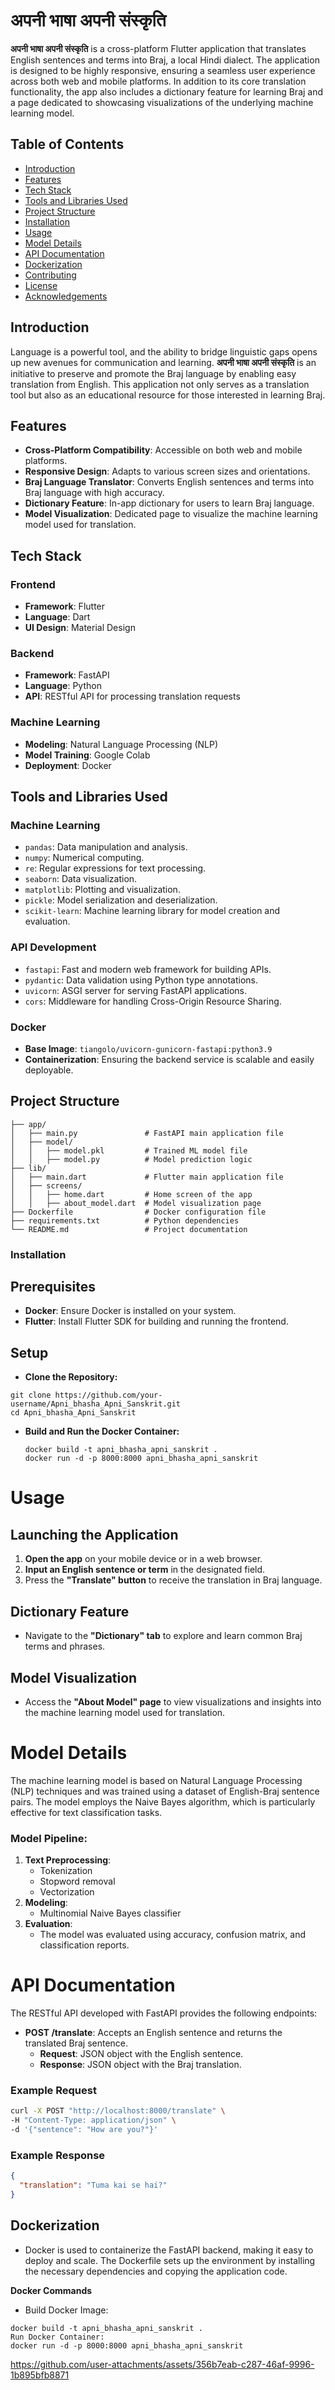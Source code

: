 # अपनी भाषा अपनी संस्कृति


**अपनी भाषा अपनी संस्कृति** is a cross-platform Flutter application that translates English sentences and terms into Braj, a local Hindi dialect. The application is designed to be highly responsive, ensuring a seamless user experience across both web and mobile platforms. In addition to its core translation functionality, the app also includes a dictionary feature for learning Braj and a page dedicated to showcasing visualizations of the underlying machine learning model.

## Table of Contents
- [Introduction](#introduction)
- [Features](#features)
- [Tech Stack](#tech-stack)
- [Tools and Libraries Used](#tools-and-libraries-used)
- [Project Structure](#project-structure)
- [Installation](#installation)
- [Usage](#usage)
- [Model Details](#model-details)
- [API Documentation](#api-documentation)
- [Dockerization](#dockerization)
- [Contributing](#contributing)
- [License](#license)
- [Acknowledgements](#acknowledgements)

## Introduction

Language is a powerful tool, and the ability to bridge linguistic gaps opens up new avenues for communication and learning. **अपनी भाषा अपनी संस्कृति** is an initiative to preserve and promote the Braj language by enabling easy translation from English. This application not only serves as a translation tool but also as an educational resource for those interested in learning Braj.

## Features

- **Cross-Platform Compatibility**: Accessible on both web and mobile platforms.
- **Responsive Design**: Adapts to various screen sizes and orientations.
- **Braj Language Translator**: Converts English sentences and terms into Braj language with high accuracy.
- **Dictionary Feature**: In-app dictionary for users to learn Braj language.
- **Model Visualization**: Dedicated page to visualize the machine learning model used for translation.

## Tech Stack

### Frontend
- **Framework**: Flutter
- **Language**: Dart
- **UI Design**: Material Design

### Backend
- **Framework**: FastAPI
- **Language**: Python
- **API**: RESTful API for processing translation requests

### Machine Learning
- **Modeling**: Natural Language Processing (NLP)
- **Model Training**: Google Colab
- **Deployment**: Docker

## Tools and Libraries Used

### Machine Learning
- `pandas`: Data manipulation and analysis.
- `numpy`: Numerical computing.
- `re`: Regular expressions for text processing.
- `seaborn`: Data visualization.
- `matplotlib`: Plotting and visualization.
- `pickle`: Model serialization and deserialization.
- `scikit-learn`: Machine learning library for model creation and evaluation.

### API Development
- `fastapi`: Fast and modern web framework for building APIs.
- `pydantic`: Data validation using Python type annotations.
- `uvicorn`: ASGI server for serving FastAPI applications.
- `cors`: Middleware for handling Cross-Origin Resource Sharing.

### Docker
- **Base Image**: `tiangolo/uvicorn-gunicorn-fastapi:python3.9`
- **Containerization**: Ensuring the backend service is scalable and easily deployable.

## Project Structure

```plaintext
├── app/
│   ├── main.py               # FastAPI main application file
│   ├── model/
│   │   ├── model.pkl         # Trained ML model file
│   │   ├── model.py          # Model prediction logic
├── lib/
│   ├── main.dart             # Flutter main application file
│   ├── screens/
│   │   ├── home.dart         # Home screen of the app
│   │   ├── about_model.dart  # Model visualization page
├── Dockerfile                # Docker configuration file
├── requirements.txt          # Python dependencies
└── README.md                 # Project documentation
```
### Installation
## Prerequisites
 - **Docker**: Ensure Docker is installed on your system.
 - **Flutter**: Install Flutter SDK for building and running the frontend.

## Setup
  - **Clone the Repository:**
  ```plaintext
  git clone https://github.com/your-username/Apni_bhasha_Apni_Sanskrit.git
  cd Apni_bhasha_Apni_Sanskrit
```
  - **Build and Run the Docker Container:**
    ```plaintext
    docker build -t apni_bhasha_apni_sanskrit .
    docker run -d -p 8000:8000 apni_bhasha_apni_sanskrit
    ```
# Usage

## Launching the Application

1. **Open the app** on your mobile device or in a web browser.
2. **Input an English sentence or term** in the designated field.
3. Press the **"Translate" button** to receive the translation in Braj language.

## Dictionary Feature

- Navigate to the **"Dictionary" tab** to explore and learn common Braj terms and phrases.

## Model Visualization

- Access the **"About Model" page** to view visualizations and insights into the machine learning model used for translation.

# Model Details

The machine learning model is based on Natural Language Processing (NLP) techniques and was trained using a dataset of English-Braj sentence pairs. The model employs the Naive Bayes algorithm, which is particularly effective for text classification tasks.

### Model Pipeline:

1. **Text Preprocessing**:
   - Tokenization
   - Stopword removal
   - Vectorization
2. **Modeling**:
   - Multinomial Naive Bayes classifier
3. **Evaluation**:
   - The model was evaluated using accuracy, confusion matrix, and classification reports.

# API Documentation

The RESTful API developed with FastAPI provides the following endpoints:

- **POST /translate**: Accepts an English sentence and returns the translated Braj sentence.
  - **Request**: JSON object with the English sentence.
  - **Response**: JSON object with the Braj translation.

### Example Request

```bash
curl -X POST "http://localhost:8000/translate" \
-H "Content-Type: application/json" \
-d '{"sentence": "How are you?"}'
```
### Example Response

```json
{
  "translation": "Tuma kai se hai?"
}
```

## Dockerization
- Docker is used to containerize the FastAPI backend, making it easy to deploy and scale. The Dockerfile sets up the environment by installing the necessary dependencies and copying the application code.

**Docker Commands**
- Build Docker Image:
```
docker build -t apni_bhasha_apni_sanskrit .
Run Docker Container:
docker run -d -p 8000:8000 apni_bhasha_apni_sanskrit
```
    



https://github.com/user-attachments/assets/356b7eab-c287-46af-9996-1b895bfb8871

